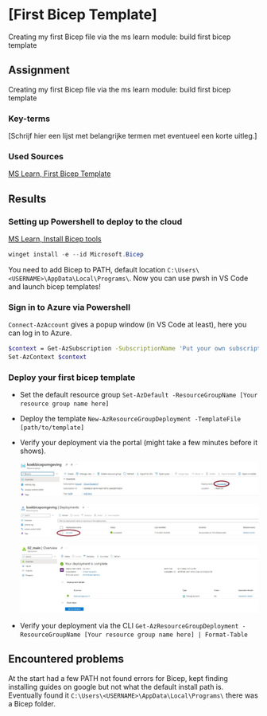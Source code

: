 # [First Bicep Template]

Creating my first Bicep file via the ms learn module: build first bicep template

## Assignment

Creating my first Bicep file via the ms learn module: build first bicep template

### Key-terms

[Schrijf hier een lijst met belangrijke termen met eventueel een korte uitleg.]

### Used Sources

[MS Learn, First Bicep Template](https://learn.microsoft.com/en-gb/training/modules/build-first-bicep-template/)

## Results

### Setting up Powershell to deploy to the cloud

[MS Learn, Install Bicep tools](https://learn.microsoft.com/en-us/azure/azure-resource-manager/bicep/install)  

```Powershell
winget install -e --id Microsoft.Bicep
```

You need to add Bicep to PATH, default location `C:\Users\<USERNAME>\AppData\Local\Programs\`.
Now you can use pwsh in VS Code and launch bicep templates!

### Sign in to Azure via Powershell

`Connect-AzAccount` gives a popup window (in VS Code at least), here you can log in to Azure.  

```Bash
$context = Get-AzSubscription -SubscriptionName 'Put your own subscription name here'
Set-AzContext $context
```

### Deploy your first bicep template

- Set the default resource group
    `Set-AzDefault -ResourceGroupName [Your resource group name here]`

- Deploy the template
    `New-AzResourceGroupDeployment -TemplateFile [path/to/template]`

- Verify your deployment via the portal (might take a few minutes before it shows).

    ![Step 1](../../00_includes/PRO_01/check_launch_correct_1.jpg)

    ![Step 2](../../00_includes/PRO_01/check_launch_correct_2.jpg)

    ![Step 3](../../00_includes/PRO_01/check_launch_correct_3.jpg)

- Verify your deployment via the CLI
    `Get-AzResourceGroupDeployment -ResourceGroupName [Your resource group name here] | Format-Table`

## Encountered problems

At the start had a few PATH not found errors for Bicep, kept finding installing guides on google but not what the default install path is. Eventually found it `C:\Users\<USERNAME>\AppData\Local\Programs\` there was a Bicep folder.  
